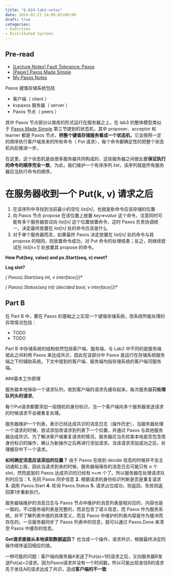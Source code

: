 ```yaml
---
title: "6.824-lab3-notes"
date: 2014-02-21 14:08:02+08:00
draft: true
categories: 
- Exercises
- Distributed Systems
---
```



Pre-read
-----
- [[Lecture Notes] Fault Tolerance: Paxos](http://pdos.csail.mit.edu/6.824-2013/notes/l05.txt)
- [[Paper] Paxos Made Simple](http://pdos.csail.mit.edu/6.824-2013/papers/paxos-simple.pdf)
- [My Paxos Notes](/reading/papers/paxos-simple.html)


Paxos 键值存储系统包括

- 客户端（ client ）
- kvpaxos 服务器（ server ）
- Paxos 节点（ peers ）

其中 Paxos 节点部分以类库的形式运行在服务器之上，在 lab3 的整体模型类似于 [Paxos Made Simple](http://pdos.csail.mit.edu/6.824-2013/papers/paxos-simple.pdf) 第三节提到的状态机，其中 proposer、acceptor 和 learner 都是 Paxos 节点，**把整个键值存储服务看成一个状态机**，它会按照一定的顺序执行客户端发来的所有命令（ Put 请求），每个命令都确定性的把整个状态机向前推进一步。

在这里，这个状态机是由很多服务器共同构成的，这些服务器之间彼此要**保证执行的命令的顺序完全一致**，为此，我们维护一个有序序列 *list*，该序列就是所有服务器应当执行命令的顺序。

<!-- more -->

在服务器收到一个 Put(k, v) 请求之后
=======

1. 在该序列中寻找到当前最小的空位 *list[n]*，也就是新命令应该存储的位置
2. 向 Paxos 节点 propose 在该位置上放置 *key=>value* 这个命令，注意同时可能有多个服务器尝试向 *list[n]* 这个位置放置命令，这时 Paxos 负责协调统一，决定最终放置在 *list[n]* 处的命令应该是什么
3. 对于单个服务器而言，如果最终 Paxos 决定放置在 *list[n]* 处的命令与其 propose 的相同，则放置命令成功，对 Put 命令的处理结束；反之，则继续尝试在 *list[n+1]* 处放置其 propose 的命令。


**How Put(key, value) and px.Start(seq, v) meet?**


**Log slot?**


**(* Paxos).Start(seq int, v interface{})**


**(* Paxos).Status(seq int) (decided bool, v interface{})**

## Part B

在 Part B 中，要在 Paxos 的基础之上实现一个键值存储系统，改系统所能处理的异常情况包括：

- TODO
- TODO

Part B 中存储系统的结构依然包括客户端、服务端，与 Lab2 中不同的是服务端彼此之间利用 Paxos 来达成共识，因此在该部分中 Paxos 是运行在存储系统服务端之下的辅助系统。下文中提到的客户端、服务端均指存储系统的客户端河服务端。

###基本工作原理

服务器本地保存一个请求队列，收到客户端的请求先缓存起来，每次服务器**只处理队列头的请求**。

每个Put请求都要添加一段随机的身份标识，当一个客户端向多个服务器发送请求的时候请求不会被重复处理。

服务器维护一个列表，表示已经达成共识的消息日志（操作历史），当服务器处理一个请求的时候，尝试添加改请求到列表下一个位置，并通过 Paxos 与其他服务器达成共识。为了解决客户端重复请求的情况，服务器应当先检查本地是否包含改身份标识的操作，确认为新操作之后再进行添加请求。当该请求添加成功之后，处理缓存中下一个请求。

**如何确定消息应该添加的位置？**
由于 Paxos 在收到 decide 信息的时候并不会主动通知上层，因此当请求到来的时候，服务器端保存的消息日志可能只有 n 个 slot，然而底层的 Paxos 达成共识的已经有 n+m 个了。所以服务器在处理请求队列时应当：**1.** 先同 Paxos 同步信息 **2.** 根据请求的身份标识判断是否是重复请求 **3.** 调用 Paxos.Start **4.** 轮询 Paxos.Status **5.** 请求占位成功，则返回，失败则返回第1步重新执行。

服务器端维护的消息日志与 Paxos 节点中维护的消息列表是相对应的，内容也是一致的。不过服务端列表是完整的，而且包含了语义信息，而 Paxos 作为服务系统，并不了解列表中值的具体意义，而且 Paxos 中维护的列表内容是作为缓冲而存在的，一旦服务器同步了 Paxos 列表中的信息，就可以通过 Paxos.Done 来清空 Paxos 中缓存的信息。

**Get请求直接从本地读取数据返回？** 
也当成一个操作，请求共识，根据最终决定的操作顺序返回相应的值。

一种可能的问题：客户端向服务器A发送了Put(a)=1的请求之后，又向服务器B发送Put(a)=2请求。因为Paxos请求并没有一个时间戳，所以可能出现发往B的请求先于发往A的请求达成了共识，造成**客户端的不一致**
